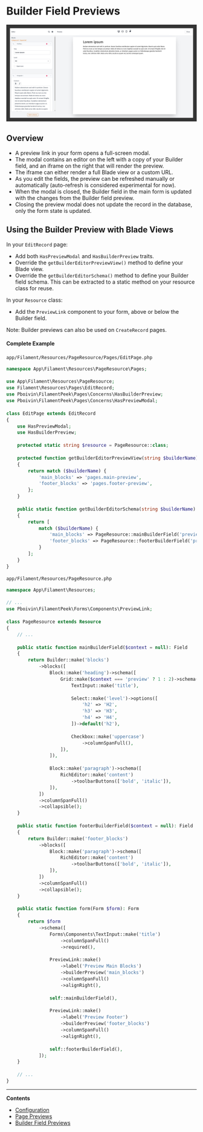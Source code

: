 # Builder Field Previews

![Screenshot of the Builder preview modal and editor](../art/03-builder-preview.jpg)

## Overview

- A preview link in your form opens a full-screen modal.
- The modal contains an editor on the left with a copy of your Builder field, and an iframe on the right that will render the preview.
- The iframe can either render a full Blade view or a custom URL.
- As you edit the fields, the preview can be refreshed manually or automatically (auto-refresh is considered experimental for now).
- When the modal is closed, the Builder field in the main form is updated with the changes from the Builder field preview.
- Closing the preview modal does not update the record in the database, only the form state is updated.

## Using the Builder Preview with Blade Views

In your `EditRecord` page:

- Add both `HasPreviewModal` and `HasBuilderPreview` traits.
- Override the `getBuilderEditorPreviewView()` method to define your Blade view.
- Override the `getBuilderEditorSchema()` method to define your Builder field schema. This can be extracted to a static method on your resource class for reuse.

In your `Resource` class:

- Add the `PreviewLink` component to your form, above or below the Builder field.

Note: Builder previews can also be used on `CreateRecord` pages.

#### Complete Example

`app/Filament/Resources/PageResource/Pages/EditPage.php`

```php
namespace App\Filament\Resources\PageResource\Pages;

use App\Filament\Resources\PageResource;
use Filament\Resources\Pages\EditRecord;
use Pboivin\FilamentPeek\Pages\Concerns\HasBuilderPreview;
use Pboivin\FilamentPeek\Pages\Concerns\HasPreviewModal;

class EditPage extends EditRecord
{
    use HasPreviewModal;
    use HasBuilderPreview;

    protected static string $resource = PageResource::class;

    protected function getBuilderEditorPreviewView(string $builderName): ?string
    {
        return match ($builderName) {
            'main_blocks' => 'pages.main-preview',
            'footer_blocks' => 'pages.footer-preview',
        };
    }

    public static function getBuilderEditorSchema(string $builderName): array
    {
        return [
            match ($builderName) {
                'main_blocks' => PageResource::mainBuilderField('preview'),
                'footer_blocks' => PageResource::footerBuilderField('preview'),
            }
        ];
    }
}
```

`app/Filament/Resources/PageResource.php`

```php
namespace App\Filament\Resources;

// ...
use Pboivin\FilamentPeek\Forms\Components\PreviewLink;

class PageResource extends Resource
{
    // ...

    public static function mainBuilderField($context = null): Field
    {
        return Builder::make('blocks')
            ->blocks([
                Block::make('heading')->schema([
                    Grid::make($context === 'preview' ? 1 : 2)->schema([
                        TextInput::make('title'),

                        Select::make('level')->options([
                            'h2' => 'H2',
                            'h3' => 'H3',
                            'h4' => 'H4',
                        ])->default('h2'),

                        Checkbox::make('uppercase')
                            ->columnSpanFull(),
                    ]),
                ]),

                Block::make('paragraph')->schema([
                    RichEditor::make('content')
                        ->toolbarButtons(['bold', 'italic']),
                ]),
            ])
            ->columnSpanFull()
            ->collapsible();
    }

    public static function footerBuilderField($context = null): Field
    {
        return Builder::make('footer_blocks')
            ->blocks([
                Block::make('paragraph')->schema([
                    RichEditor::make('content')
                        ->toolbarButtons(['bold', 'italic']),
                ]),
            ])
            ->columnSpanFull()
            ->collapsible();
    }

    public static function form(Form $form): Form
    {
        return $form
            ->schema([
                Forms\Components\TextInput::make('title')
                    ->columnSpanFull()
                    ->required(),

                PreviewLink::make()
                    ->label('Preview Main Blocks')
                    ->builderPreview('main_blocks')
                    ->columnSpanFull()
                    ->alignRight(),

                self::mainBuilderField(),

                PreviewLink::make()
                    ->label('Preview Footer')
                    ->builderPreview('footer_blocks')
                    ->columnSpanFull()
                    ->alignRight(),

                self::footerBuilderField(),
            ]);
    }

    // ...
}
```

---

**Contents**

- [Configuration](./configuration.md)
- [Page Previews](./page-previews.md)
- [Builder Field Previews](./builder-field-previews.md)
